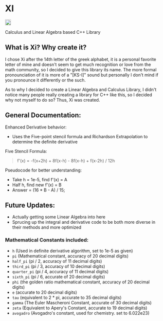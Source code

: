 # XI
<img width="19" alt="image" src="https://github.com/user-attachments/assets/a07cbc7a-3bb8-4041-b535-c471fc81cc4a">

Calculus and Linear Algebra based C++ Library

## What is Xi? Why create it?

I chose Xi after the 14th letter of the greek alphabet, it is a personal favorite letter of mine and doesn't seem to get much recognition or love from the math community, so I decided to give this library its name. The more formal pronounciation of it is more of a "[KS-I]" sound but personally I don't mind if you pronounce it differently or the such.

As to why I decided to create a Linear Algebra and Calculus Library, I didn't notice many people really creating a library for C++ like this, so I decided why not myself to do so? Thus, Xi was created.

## General Documentation:

Enhanced Derivative behavior:
- Uses the Five-point stencil formula and Richardson Extrapolation to determine the definite derivative

Five Stencil Formula:
> f'(x) = -f(x+2h) + 8f(x-h) - 8f(x-h) + f(x-2h) / 12h

Pseudocode for better understanding:
- Take h = 1e-5, find f'(x) = A
- Half h, find new f'(x) = B
- Answer = (16 * B - A) / 15;

## Future Updates:

- Actually getting some Linear Algebra into here
- Sprucing up the integral and derivative code to be both more diverse in their methods and more optimized

### Mathematical Constants included:

- `h` (Used in definite derivative algorithm, set to 1e-5 as given)
- `pi` (Mathematical constant, accuracy of 20 decimal digits)
- `half_pi` (pi / 2, accuracy of 11 decimal digits)
- `third_pi` (pi / 3, accuracy of 10 decimal digits)
- `quarter_pi` (pi / 4, accuracy of 11 decimal digits)
- `sixth_pi` (pi / 6, accurate of 20 decimal digits)
- `phi` (the golden ratio mathematical constant, accuracy of 20 decimal digits)
- `e` (accurate to 20 decimal digits)
- `tau` (equivalent to 2 * pi, accurate to 35 decimal digits)
- `gamma` (The Euler Mascheroni Constant, accurate of 30 decimal digits)
- `zeta` (Equivalent to Apery's Constant, accurate to 19 decimal digits)
- `avogadro` (Avogadro's constant, used for chemistry. set to 6.022e23)

